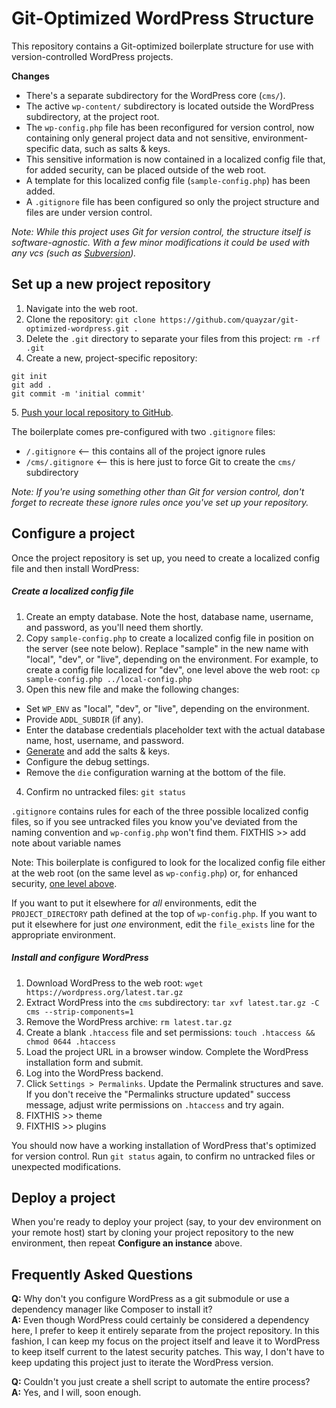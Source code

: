 Git-Optimized WordPress Structure
=================================

This repository contains a Git-optimized boilerplate structure for use with version-controlled WordPress projects.

**Changes**
 * There's a separate subdirectory for the WordPress core (`cms/`).
 * The active `wp-content/` subdirectory is located outside the WordPress subdirectory, at the project root. 
 * The `wp-config.php` file has been reconfigured for version control, now containing only general project data and not sensitive, environment-specific data, such as salts & keys.
 * This sensitive information is now contained in a localized config file that, for added security, can be placed outside of the web root.
 * A template for this localized config file (`sample-config.php`) has been added.
 * A `.gitignore` file has been configured so only the project structure and files are under version control.

*Note: While this project uses Git for version control, the structure itself is software-agnostic. With a few minor modifications it could be used with any vcs (such as [Subversion](https://subversion.apache.org/)).*

Set up a new project repository
-------------------------------

 1. Navigate into the web root.
 2. Clone the repository: `git clone https://github.com/quayzar/git-optimized-wordpress.git .`
 3. Delete the `.git` directory to separate your files from this project: `rm -rf .git`
 4. Create a new, project-specific repository:
```
git init
git add .
git commit -m 'initial commit'
```
 5\. [Push your local repository to GitHub](http://quayzar.com/git/pushing-a-local-repository-to-github/).

The boilerplate comes pre-configured with two `.gitignore` files:
 * `/.gitignore` <-- this contains all of the project ignore rules
 * `/cms/.gitignore` <-- this is here just to force Git to create the `cms/` subdirectory

*Note: If you're using something other than Git for version control, don't forget to recreate these ignore rules once you've set up your repository.*

Configure a project
-------------------

Once the project repository is set up, you need to create a localized config file and then install WordPress:

##### Create a localized config file
 1. Create an empty database. Note the host, database name, username, and password, as you'll need them shortly.
 2. Copy `sample-config.php` to create a localized config file in position on the server (see note below). Replace "sample" in the new name with "local", "dev", or "live", depending on the environment. For example, to create a config file localized for "dev", one level above the web root: `cp sample-config.php ../local-config.php`
 3. Open this new file and make the following changes:
  * Set `WP_ENV` as "local", "dev", or "live", depending on the environment.
  * Provide `ADDL_SUBDIR` (if any).
  * Enter the database credentials placeholder text with the actual database name, host, username, and password.
  * [Generate](https://api.wordpress.org/secret-key/1.1/salt/) and add the salts & keys.
  * Configure the debug settings.
  * Remove the `die` configuration warning at the bottom of the file.
 4. Confirm no untracked files: `git status`

`.gitignore` contains rules for each of the three possible localized config files, so if you see untracked files you know you've deviated from the naming convention and `wp-config.php` won't find them. FIXTHIS >> add note about variable names

 Note: This boilerplate is configured to look for the localized config file either at the web root (on the same level as `wp-config.php`) or, for enhanced security, [one level above](http://wordpress.stackexchange.com/questions/58391/is-moving-wp-config-outside-the-web-root-really-beneficial). 

If you want to put it elsewhere for *all* environments, edit the `PROJECT_DIRECTORY` path defined at the top of `wp-config.php`. If you want to put it elsewhere for just *one* environment, edit the `file_exists` line for the appropriate environment.

##### Install and configure WordPress
 1. Download WordPress to the web root: `wget https://wordpress.org/latest.tar.gz`
 2. Extract WordPress into the `cms` subdirectory: `tar xvf latest.tar.gz -C cms --strip-components=1`
 3. Remove the WordPress archive: `rm latest.tar.gz`
 4. Create a blank `.htaccess` file and set permissions: `touch .htaccess && chmod 0644 .htaccess`
 5. Load the project URL in a browser window. Complete the WordPress installation form and submit. 
 6. Log into the WordPress backend.
 7. Click `Settings > Permalinks`. Update the Permalink structures and save. If you don't receive the "Permalinks structure updated" success message, adjust write permissions on `.htaccess` and try again.
 8. FIXTHIS >> theme
 9. FIXTHIS >> plugins
 
You should now have a working installation of WordPress that's optimized for version control. Run `git status` again, to confirm no untracked files or unexpected modifications.

Deploy a project
----------------
When you're ready to deploy your project (say, to your dev environment on your remote host) start by cloning your project repository to the new environment, then repeat **Configure an instance** above. 

Frequently Asked Questions
--------------------------

**Q:** Why don't you configure WordPress as a git submodule or use a dependency manager like Composer to install it?  
**A:** Even though WordPress could certainly be considered a dependency here, I prefer to keep it entirely separate from the project repository. In this fashion, I can keep my focus on the project itself and leave it to WordPress to keep itself current to the latest security patches. This way, I don't have to keep updating this project just to iterate the WordPress version.

**Q:** Couldn't you just create a shell script to automate the entire process?  
**A:** Yes, and I will, soon enough.

